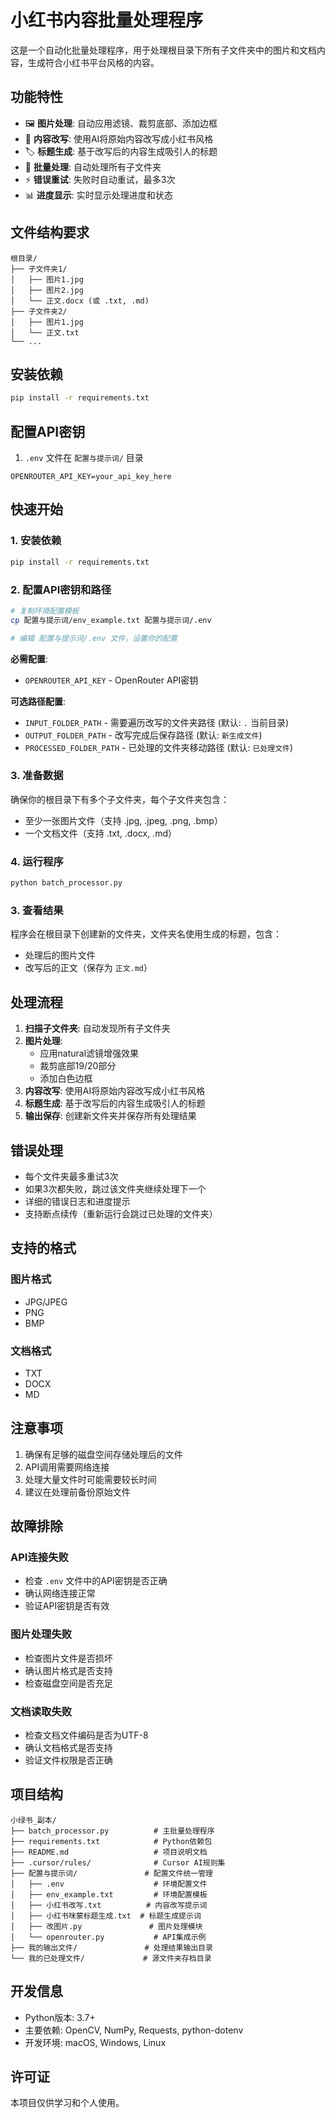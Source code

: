 # 小红书内容批量处理程序

这是一个自动化批量处理程序，用于处理根目录下所有子文件夹中的图片和文档内容，生成符合小红书平台风格的内容。

## 功能特性

- 🖼️ **图片处理**: 自动应用滤镜、裁剪底部、添加边框
- 📝 **内容改写**: 使用AI将原始内容改写成小红书风格
- 🏷️ **标题生成**: 基于改写后的内容生成吸引人的标题
- 🔄 **批量处理**: 自动处理所有子文件夹
- ⚡ **错误重试**: 失败时自动重试，最多3次
- 📊 **进度显示**: 实时显示处理进度和状态

## 文件结构要求

```
根目录/
├── 子文件夹1/
│   ├── 图片1.jpg
│   ├── 图片2.jpg
│   └── 正文.docx (或 .txt, .md)
├── 子文件夹2/
│   ├── 图片1.jpg
│   └── 正文.txt
└── ...
```

## 安装依赖

```bash
pip install -r requirements.txt
```

## 配置API密钥

1. `.env` 文件在 `配置与提示词/` 目录

```env
OPENROUTER_API_KEY=your_api_key_here
```

## 快速开始

### 1. 安装依赖

```bash
pip install -r requirements.txt
```

### 2. 配置API密钥和路径

```bash
# 复制环境配置模板
cp 配置与提示词/env_example.txt 配置与提示词/.env

# 编辑 配置与提示词/.env 文件，设置你的配置
```

**必需配置**:
- `OPENROUTER_API_KEY` - OpenRouter API密钥

**可选路径配置**:
- `INPUT_FOLDER_PATH` - 需要遍历改写的文件夹路径 (默认: `.` 当前目录)
- `OUTPUT_FOLDER_PATH` - 改写完成后保存路径 (默认: `新生成文件`)
- `PROCESSED_FOLDER_PATH` - 已处理的文件夹移动路径 (默认: `已处理文件`)

### 3. 准备数据
确保你的根目录下有多个子文件夹，每个子文件夹包含：
- 至少一张图片文件（支持 .jpg, .jpeg, .png, .bmp）
- 一个文档文件（支持 .txt, .docx, .md）

### 4. 运行程序

```bash
python batch_processor.py
```

### 3. 查看结果
程序会在根目录下创建新的文件夹，文件夹名使用生成的标题，包含：
- 处理后的图片文件
- 改写后的正文（保存为 `正文.md`）

## 处理流程

1. **扫描子文件夹**: 自动发现所有子文件夹
2. **图片处理**: 
   - 应用natural滤镜增强效果
   - 裁剪底部19/20部分
   - 添加白色边框
3. **内容改写**: 使用AI将原始内容改写成小红书风格
4. **标题生成**: 基于改写后的内容生成吸引人的标题
5. **输出保存**: 创建新文件夹并保存所有处理结果

## 错误处理

- 每个文件夹最多重试3次
- 如果3次都失败，跳过该文件夹继续处理下一个
- 详细的错误日志和进度提示
- 支持断点续传（重新运行会跳过已处理的文件夹）

## 支持的格式

### 图片格式
- JPG/JPEG
- PNG
- BMP

### 文档格式
- TXT
- DOCX
- MD

## 注意事项

1. 确保有足够的磁盘空间存储处理后的文件
2. API调用需要网络连接
3. 处理大量文件时可能需要较长时间
4. 建议在处理前备份原始文件

## 故障排除

### API连接失败
- 检查 `.env` 文件中的API密钥是否正确
- 确认网络连接正常
- 验证API密钥是否有效

### 图片处理失败
- 检查图片文件是否损坏
- 确认图片格式是否支持
- 检查磁盘空间是否充足

### 文档读取失败
- 检查文档文件编码是否为UTF-8
- 确认文档格式是否支持
- 验证文件权限是否正确

## 项目结构

```
小绿书_副本/
├── batch_processor.py          # 主批量处理程序
├── requirements.txt            # Python依赖包
├── README.md                   # 项目说明文档
├── .cursor/rules/              # Cursor AI规则集
├── 配置与提示词/               # 配置文件统一管理
│   ├── .env                    # 环境配置文件
│   ├── env_example.txt         # 环境配置模板
│   ├── 小红书改写.txt          # 内容改写提示词
│   ├── 小红书咪蒙标题生成.txt  # 标题生成提示词
│   ├── 改图片.py               # 图片处理模块
│   └── openrouter.py           # API集成示例
├── 我的输出文件/               # 处理结果输出目录
└── 我的已处理文件/             # 源文件夹存档目录
```

## 开发信息

- Python版本: 3.7+
- 主要依赖: OpenCV, NumPy, Requests, python-dotenv
- 开发环境: macOS, Windows, Linux

## 许可证

本项目仅供学习和个人使用。
